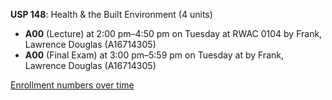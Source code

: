 **USP 148**: Health & the Built Environment (4 units)

- **A00** (Lecture) at 2:00 pm–4:50 pm on Tuesday at RWAC 0104 by Frank, Lawrence Douglas (A16714305)
- **A00** (Final Exam) at 3:00 pm–5:59 pm on Tuesday at   by Frank, Lawrence Douglas (A16714305)

[Enrollment numbers over time](./USP148.tsv)
